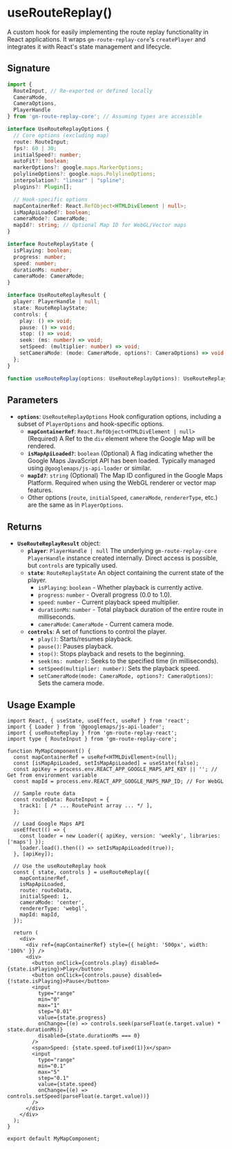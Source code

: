 # useRouteReplay()

A custom hook for easily implementing the route replay functionality in React applications.
It wraps `gm-route-replay-core`'s `createPlayer` and integrates it with React's state management and lifecycle.

## Signature

```typescript
import {
  RouteInput, // Re-exported or defined locally
  CameraMode,
  CameraOptions,
  PlayerHandle
} from 'gm-route-replay-core'; // Assuming types are accessible

interface UseRouteReplayOptions {
  // Core options (excluding map)
  route: RouteInput;
  fps?: 60 | 30;
  initialSpeed?: number;
  autoFit?: boolean;
  markerOptions?: google.maps.MarkerOptions;
  polylineOptions?: google.maps.PolylineOptions;
  interpolation?: "linear" | "spline";
  plugins?: Plugin[];

  // Hook-specific options
  mapContainerRef: React.RefObject<HTMLDivElement | null>;
  isMapApiLoaded?: boolean;
  cameraMode?: CameraMode;
  mapId?: string; // Optional Map ID for WebGL/Vector maps
}

interface RouteReplayState {
  isPlaying: boolean;
  progress: number;
  speed: number;
  durationMs: number;
  cameraMode: CameraMode;
}

interface UseRouteReplayResult {
  player: PlayerHandle | null;
  state: RouteReplayState;
  controls: {
    play: () => void;
    pause: () => void;
    stop: () => void;
    seek: (ms: number) => void;
    setSpeed: (multiplier: number) => void;
    setCameraMode: (mode: CameraMode, options?: CameraOptions) => void;
  };
}

function useRouteReplay(options: UseRouteReplayOptions): UseRouteReplayResult;
```

## Parameters

*   **`options`**: `UseRouteReplayOptions`
    Hook configuration options, including a subset of `PlayerOptions` and hook-specific options.
    *   **`mapContainerRef`**: `React.RefObject<HTMLDivElement | null>` (Required)
        A Ref to the `div` element where the Google Map will be rendered.
    *   **`isMapApiLoaded?`**: `boolean` (Optional)
        A flag indicating whether the Google Maps JavaScript API has been loaded. Typically managed using `@googlemaps/js-api-loader` or similar.
    *   **`mapId?`**: `string` (Optional)
        The Map ID configured in the Google Maps Platform. Required when using the WebGL renderer or vector map features.
    *   Other options (`route`, `initialSpeed`, `cameraMode`, `rendererType`, etc.) are the same as in `PlayerOptions`.

## Returns

*   **`UseRouteReplayResult`** object:
    *   **`player`**: `PlayerHandle | null`
        The underlying `gm-route-replay-core` `PlayerHandle` instance created internally. Direct access is possible, but `controls` are typically used.
    *   **`state`**: `RouteReplayState`
        An object containing the current state of the player.
        *   `isPlaying`: `boolean` - Whether playback is currently active.
        *   `progress`: `number` - Overall progress (0.0 to 1.0).
        *   `speed`: `number` - Current playback speed multiplier.
        *   `durationMs`: `number` - Total playback duration of the entire route in milliseconds.
        *   `cameraMode`: `CameraMode` - Current camera mode.
    *   **`controls`**: A set of functions to control the player.
        *   `play()`: Starts/resumes playback.
        *   `pause()`: Pauses playback.
        *   `stop()`: Stops playback and resets to the beginning.
        *   `seek(ms: number)`: Seeks to the specified time (in milliseconds).
        *   `setSpeed(multiplier: number)`: Sets the playback speed.
        *   `setCameraMode(mode: CameraMode, options?: CameraOptions)`: Sets the camera mode.

## Usage Example

```tsx
import React, { useState, useEffect, useRef } from 'react';
import { Loader } from '@googlemaps/js-api-loader';
import { useRouteReplay } from 'gm-route-replay-react';
import type { RouteInput } from 'gm-route-replay-core';

function MyMapComponent() {
  const mapContainerRef = useRef<HTMLDivElement>(null);
  const [isMapApiLoaded, setIsMapApiLoaded] = useState(false);
  const apiKey = process.env.REACT_APP_GOOGLE_MAPS_API_KEY || ''; // Get from environment variable
  const mapId = process.env.REACT_APP_GOOGLE_MAPS_MAP_ID; // For WebGL

  // Sample route data
  const routeData: RouteInput = {
    track1: [ /* ... RoutePoint array ... */ ],
  };

  // Load Google Maps API
  useEffect(() => {
    const loader = new Loader({ apiKey, version: 'weekly', libraries: ['maps'] });
    loader.load().then(() => setIsMapApiLoaded(true));
  }, [apiKey]);

  // Use the useRouteReplay hook
  const { state, controls } = useRouteReplay({
    mapContainerRef,
    isMapApiLoaded,
    route: routeData,
    initialSpeed: 1,
    cameraMode: 'center',
    rendererType: 'webgl',
    mapId: mapId,
  });

  return (
    <div>
      <div ref={mapContainerRef} style={{ height: '500px', width: '100%' }} />
      <div>
        <button onClick={controls.play} disabled={state.isPlaying}>Play</button>
        <button onClick={controls.pause} disabled={!state.isPlaying}>Pause</button>
        <input
          type="range"
          min="0"
          max="1"
          step="0.01"
          value={state.progress}
          onChange={(e) => controls.seek(parseFloat(e.target.value) * state.durationMs)}
          disabled={state.durationMs === 0}
        />
        <span>Speed: {state.speed.toFixed(1)}x</span>
        <input
          type="range"
          min="0.1"
          max="5"
          step="0.1"
          value={state.speed}
          onChange={(e) => controls.setSpeed(parseFloat(e.target.value))}
        />
      </div>
    </div>
  );
}

export default MyMapComponent;
``` 